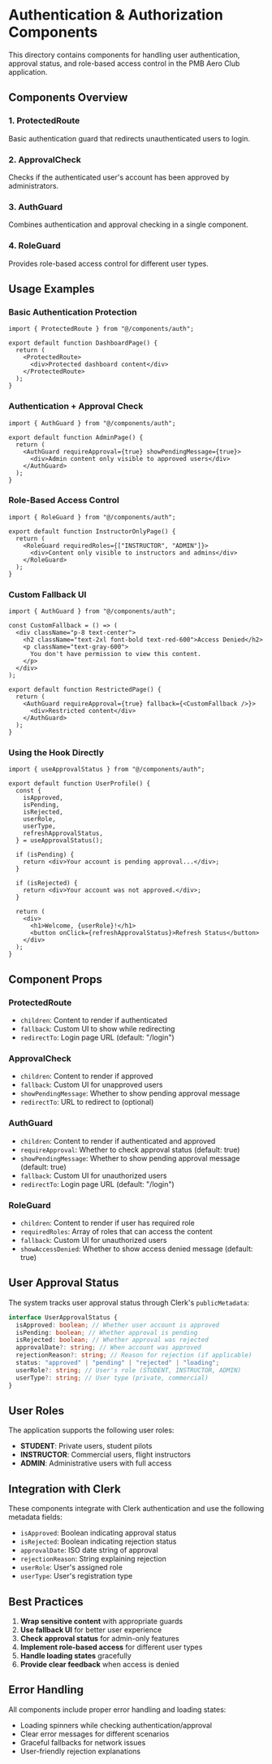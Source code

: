 # Authentication & Authorization Components

This directory contains components for handling user authentication, approval status, and role-based access control in the PMB Aero Club application.

## Components Overview

### 1. ProtectedRoute

Basic authentication guard that redirects unauthenticated users to login.

### 2. ApprovalCheck

Checks if the authenticated user's account has been approved by administrators.

### 3. AuthGuard

Combines authentication and approval checking in a single component.

### 4. RoleGuard

Provides role-based access control for different user types.

## Usage Examples

### Basic Authentication Protection

```tsx
import { ProtectedRoute } from "@/components/auth";

export default function DashboardPage() {
  return (
    <ProtectedRoute>
      <div>Protected dashboard content</div>
    </ProtectedRoute>
  );
}
```

### Authentication + Approval Check

```tsx
import { AuthGuard } from "@/components/auth";

export default function AdminPage() {
  return (
    <AuthGuard requireApproval={true} showPendingMessage={true}>
      <div>Admin content only visible to approved users</div>
    </AuthGuard>
  );
}
```

### Role-Based Access Control

```tsx
import { RoleGuard } from "@/components/auth";

export default function InstructorOnlyPage() {
  return (
    <RoleGuard requiredRoles={["INSTRUCTOR", "ADMIN"]}>
      <div>Content only visible to instructors and admins</div>
    </RoleGuard>
  );
}
```

### Custom Fallback UI

```tsx
import { AuthGuard } from "@/components/auth";

const CustomFallback = () => (
  <div className="p-8 text-center">
    <h2 className="text-2xl font-bold text-red-600">Access Denied</h2>
    <p className="text-gray-600">
      You don't have permission to view this content.
    </p>
  </div>
);

export default function RestrictedPage() {
  return (
    <AuthGuard requireApproval={true} fallback={<CustomFallback />}>
      <div>Restricted content</div>
    </AuthGuard>
  );
}
```

### Using the Hook Directly

```tsx
import { useApprovalStatus } from "@/components/auth";

export default function UserProfile() {
  const {
    isApproved,
    isPending,
    isRejected,
    userRole,
    userType,
    refreshApprovalStatus,
  } = useApprovalStatus();

  if (isPending) {
    return <div>Your account is pending approval...</div>;
  }

  if (isRejected) {
    return <div>Your account was not approved.</div>;
  }

  return (
    <div>
      <h1>Welcome, {userRole}!</h1>
      <button onClick={refreshApprovalStatus}>Refresh Status</button>
    </div>
  );
}
```

## Component Props

### ProtectedRoute

- `children`: Content to render if authenticated
- `fallback`: Custom UI to show while redirecting
- `redirectTo`: Login page URL (default: "/login")

### ApprovalCheck

- `children`: Content to render if approved
- `fallback`: Custom UI for unapproved users
- `showPendingMessage`: Whether to show pending approval message
- `redirectTo`: URL to redirect to (optional)

### AuthGuard

- `children`: Content to render if authenticated and approved
- `requireApproval`: Whether to check approval status (default: true)
- `showPendingMessage`: Whether to show pending approval message (default: true)
- `fallback`: Custom UI for unauthorized users
- `redirectTo`: Login page URL (default: "/login")

### RoleGuard

- `children`: Content to render if user has required role
- `requiredRoles`: Array of roles that can access the content
- `fallback`: Custom UI for unauthorized users
- `showAccessDenied`: Whether to show access denied message (default: true)

## User Approval Status

The system tracks user approval status through Clerk's `publicMetadata`:

```typescript
interface UserApprovalStatus {
  isApproved: boolean; // Whether user account is approved
  isPending: boolean; // Whether approval is pending
  isRejected: boolean; // Whether approval was rejected
  approvalDate?: string; // When account was approved
  rejectionReason?: string; // Reason for rejection (if applicable)
  status: "approved" | "pending" | "rejected" | "loading";
  userRole?: string; // User's role (STUDENT, INSTRUCTOR, ADMIN)
  userType?: string; // User type (private, commercial)
}
```

## User Roles

The application supports the following user roles:

- **STUDENT**: Private users, student pilots
- **INSTRUCTOR**: Commercial users, flight instructors
- **ADMIN**: Administrative users with full access

## Integration with Clerk

These components integrate with Clerk authentication and use the following metadata fields:

- `isApproved`: Boolean indicating approval status
- `isRejected`: Boolean indicating rejection status
- `approvalDate`: ISO date string of approval
- `rejectionReason`: String explaining rejection
- `userRole`: User's assigned role
- `userType`: User's registration type

## Best Practices

1. **Wrap sensitive content** with appropriate guards
2. **Use fallback UI** for better user experience
3. **Check approval status** for admin-only features
4. **Implement role-based access** for different user types
5. **Handle loading states** gracefully
6. **Provide clear feedback** when access is denied

## Error Handling

All components include proper error handling and loading states:

- Loading spinners while checking authentication/approval
- Clear error messages for different scenarios
- Graceful fallbacks for network issues
- User-friendly rejection explanations
